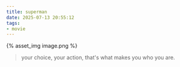 ```yaml
---
title: superman
date: 2025-07-13 20:55:12
tags:
- movie
---
```

{% asset_img image.png %}

> your choice, your action, that's what makes you who you are.